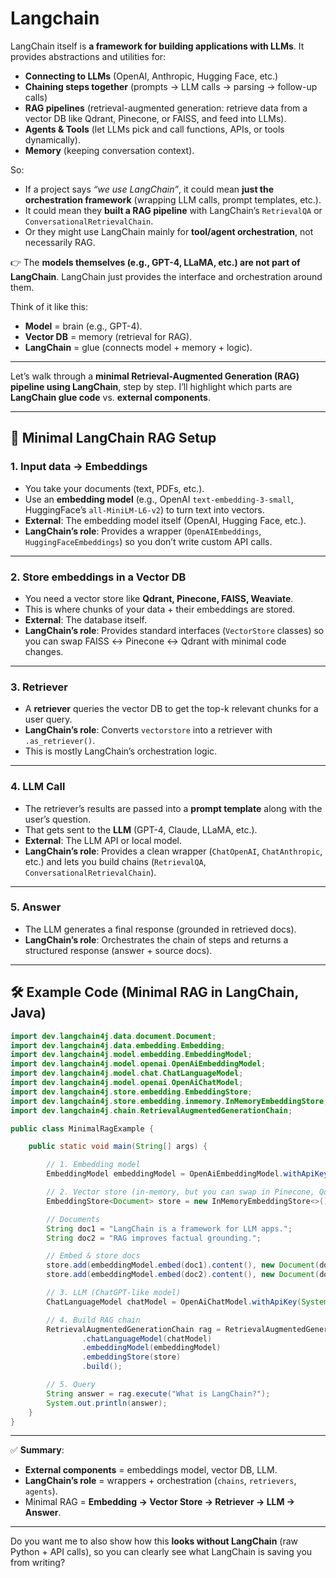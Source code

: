 # **Langchain**
LangChain itself is **a framework for building applications with LLMs**. It provides abstractions and utilities for:

* **Connecting to LLMs** (OpenAI, Anthropic, Hugging Face, etc.)
* **Chaining steps together** (prompts → LLM calls → parsing → follow-up calls)
* **RAG pipelines** (retrieval-augmented generation: retrieve data from a vector DB like Qdrant, Pinecone, or FAISS, and feed into LLMs).
* **Agents & Tools** (let LLMs pick and call functions, APIs, or tools dynamically).
* **Memory** (keeping conversation context).

So:

* If a project says *“we use LangChain”*, it could mean **just the orchestration framework** (wrapping LLM calls, prompt templates, etc.).
* It could mean they **built a RAG pipeline** with LangChain’s `RetrievalQA` or `ConversationalRetrievalChain`.
* Or they might use LangChain mainly for **tool/agent orchestration**, not necessarily RAG.

👉 The **models themselves (e.g., GPT-4, LLaMA, etc.) are not part of LangChain**. LangChain just provides the interface and orchestration around them.

Think of it like this:

* **Model** = brain (e.g., GPT-4).
* **Vector DB** = memory (retrieval for RAG).
* **LangChain** = glue (connects model + memory + logic).

---

Let’s walk through a **minimal Retrieval-Augmented Generation (RAG) pipeline using LangChain**, step by step. I’ll highlight which parts are **LangChain glue code** vs. **external components**.

---

## 🔹 Minimal LangChain RAG Setup

### 1. **Input data → Embeddings**

* You take your documents (text, PDFs, etc.).
* Use an **embedding model** (e.g., OpenAI `text-embedding-3-small`, HuggingFace’s `all-MiniLM-L6-v2`) to turn text into vectors.
* **External**: The embedding model itself (OpenAI, Hugging Face, etc.).
* **LangChain’s role**: Provides a wrapper (`OpenAIEmbeddings`, `HuggingFaceEmbeddings`) so you don’t write custom API calls.

---

### 2. **Store embeddings in a Vector DB**

* You need a vector store like **Qdrant, Pinecone, FAISS, Weaviate**.
* This is where chunks of your data + their embeddings are stored.
* **External**: The database itself.
* **LangChain’s role**: Provides standard interfaces (`VectorStore` classes) so you can swap FAISS ↔ Pinecone ↔ Qdrant with minimal code changes.

---

### 3. **Retriever**

* A **retriever** queries the vector DB to get the top-k relevant chunks for a user query.
* **LangChain’s role**: Converts `vectorstore` into a retriever with `.as_retriever()`.
* This is mostly LangChain’s orchestration logic.

---

### 4. **LLM Call**

* The retriever’s results are passed into a **prompt template** along with the user’s question.
* That gets sent to the **LLM** (GPT-4, Claude, LLaMA, etc.).
* **External**: The LLM API or local model.
* **LangChain’s role**: Provides a clean wrapper (`ChatOpenAI`, `ChatAnthropic`, etc.) and lets you build chains (`RetrievalQA`, `ConversationalRetrievalChain`).

---

### 5. **Answer**

* The LLM generates a final response (grounded in retrieved docs).
* **LangChain’s role**: Orchestrates the chain of steps and returns a structured response (answer + source docs).

---

## 🛠️ Example Code (Minimal RAG in LangChain, Java)

```java
import dev.langchain4j.data.document.Document;
import dev.langchain4j.data.embedding.Embedding;
import dev.langchain4j.model.embedding.EmbeddingModel;
import dev.langchain4j.model.openai.OpenAiEmbeddingModel;
import dev.langchain4j.model.chat.ChatLanguageModel;
import dev.langchain4j.model.openai.OpenAiChatModel;
import dev.langchain4j.store.embedding.EmbeddingStore;
import dev.langchain4j.store.embedding.inmemory.InMemoryEmbeddingStore;
import dev.langchain4j.chain.RetrievalAugmentedGenerationChain;

public class MinimalRagExample {

    public static void main(String[] args) {

        // 1. Embedding model
        EmbeddingModel embeddingModel = OpenAiEmbeddingModel.withApiKey(System.getenv("OPENAI_API_KEY"));

        // 2. Vector store (in-memory, but you can swap in Pinecone, Qdrant, etc.)
        EmbeddingStore<Document> store = new InMemoryEmbeddingStore<>();

        // Documents
        String doc1 = "LangChain is a framework for LLM apps.";
        String doc2 = "RAG improves factual grounding.";

        // Embed & store docs
        store.add(embeddingModel.embed(doc1).content(), new Document(doc1));
        store.add(embeddingModel.embed(doc2).content(), new Document(doc2));

        // 3. LLM (ChatGPT-like model)
        ChatLanguageModel chatModel = OpenAiChatModel.withApiKey(System.getenv("OPENAI_API_KEY"));

        // 4. Build RAG chain
        RetrievalAugmentedGenerationChain rag = RetrievalAugmentedGenerationChain.builder()
                .chatLanguageModel(chatModel)
                .embeddingModel(embeddingModel)
                .embeddingStore(store)
                .build();

        // 5. Query
        String answer = rag.execute("What is LangChain?");
        System.out.println(answer);
    }
}
```

---

✅ **Summary**:

* **External components** = embeddings model, vector DB, LLM.
* **LangChain’s role** = wrappers + orchestration (`chains`, `retrievers`, `agents`).
* Minimal RAG = **Embedding → Vector Store → Retriever → LLM → Answer**.

---

Do you want me to also show how this **looks without LangChain** (raw Python + API calls), so you can clearly see what LangChain is saving you from writing?
